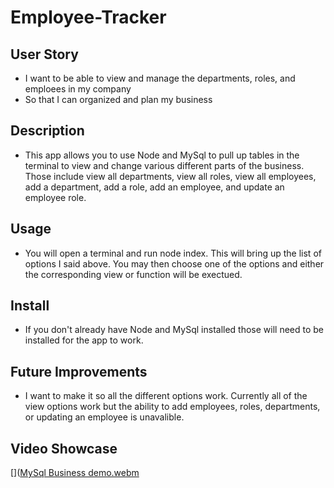 # Employee-Tracker

## User Story
* I want to be able to view and manage the departments, roles, and emploees in my company
* So that I can organized and plan my business

## Description
* This app allows you to use Node and MySql to pull up tables in the terminal to view and change various different parts of the business. Those include view all departments, view all roles, view all employees, add a department, add a role, add an employee, and update an employee role.

## Usage
* You will open a terminal and run node index. This will bring up the list of options I said above. You may then choose one of the options and either the corresponding view or function will be exectued.

## Install
* If you don't already have Node and MySql installed those will need to be installed for the app to work.

## Future Improvements
* I want to make it so all the different options work. Currently all of the view options work but the ability to add employees, roles, departments, or updating an employee is unavalible. 

## Video Showcase
[]([MySql Business demo.webm](https://user-images.githubusercontent.com/119140410/235546823-e0c03fe3-80eb-478b-82e9-6416ff202586.webm)
